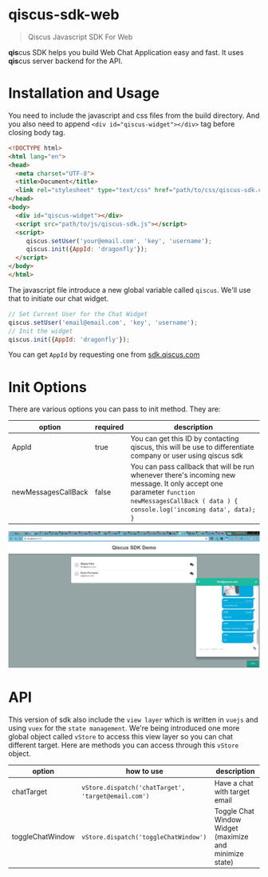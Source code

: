 # qiscus-sdk-web

> Qiscus Javascript SDK For Web

**qis**cus SDK helps you build Web Chat Application easy and fast. It uses **qis**cus server backend for the API.

# Installation and Usage

You need to include the javascript and css files from the build directory. And you also need to append `<div id="qiscus-widget"></div>` tag before closing body tag.

``` html
<!DOCTYPE html>
<html lang="en">
<head>
  <meta charset="UTF-8">
  <title>Document</title>
  <link rel="stylesheet" type="text/css" href="path/to/css/qiscus-sdk.css"> 
</head>
<body>
  <div id="qiscus-widget"></div>
  <script src="path/to/js/qiscus-sdk.js"></script>
  <script>
     qiscus.setUser('your@email.com', 'key', 'username');
     qiscus.init({AppId: 'dragonfly'});
  </script>
</body>
</html>
```

The javascript file introduce a new global variable called `qiscus`. We'll use that to initiate our chat widget.

``` javascript
// Set Current User for the Chat Widget
qiscus.setUser('email@email.com', 'key', 'username');
// Init the widget
qiscus.init({AppId: 'dragonfly'});
```

You can get `AppId` by requesting one from [sdk.qiscus.com](http://sdk.qiscus.com)

# Init Options
There are various options you can pass to init method. They are:

| option              	| required 	| description                                                                                                                                                                                      	|
|---------------------	|----------	|--------------------------------------------------------------------------------------------------------------------------------------------------------------------------------------------------	|
| AppId               	| true     	| You can get this ID by contacting qiscus, this will be use to differentiate company or user using qiscus sdk                                                                                     	|
| newMessagesCallBack 	| false    	| You can pass callback that will be run whenever there's incoming new message. It only accept one parameter `function newMessagesCallBack ( data ) {    console.log('incoming data', data); } ` 	  |

![qiscus SDK demo](sdk.png)

# API
This version of sdk also include the `view layer` which is written in `vuejs` and using `vuex` for the `state management`. 
We're being introduced one more global object called `vStore` to access this view layer so you can chat different target.
Here are methods you can access through this `vStore` object. 

| option              	| how to use 	| description                                                                                                                                                                                      	|
|---------------------	|----------	|----------------------------------------------------------------------------	|
| chatTarget            | `vStore.dispatch('chatTarget', 'target@email.com')` | Have a chat with target email |
| toggleChatWindow 	    | `vStore.dispatch('toggleChatWindow')` | Toggle Chat Window Widget (maximize and minimize state) 	  |